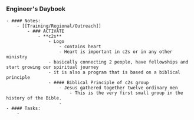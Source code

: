 ### Engineer's Daybook
	- #### Notes:
		- [[Training/Regional/Outreach]]
			- ### ACTIVATE
				- **c2s**
					- Logo
						- contains heart
						- Heart is important in c2s or in any other ministry
					- basically connecting 2 people, have fellowships and start growing our spiritual journey
					- it is also a program that is based on a biblical principle
					- #### Biblical Principle of c2s group
						- Jesus gathered together twelve ordinary men
							- This is the very first small group in the history of the Bible.
						-
	- #### Tasks:
		-